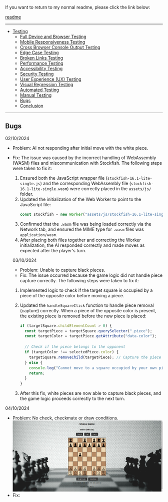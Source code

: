 If you want to return to my normal readme, please click the link below:

[readme](../../README.md)

---

- [Testing](#testing)
  - [Full Device and Browser Testing](#full-device-and-browser-testing)
  - [Mobile Responsiveness Testing](#mobile-responsiveness-testing)
  - [Cross Browser Console Output Testing](#cross-browser-console-output-testing)
  - [Edge Case Testing](#edge-case-testing)
  - [Broken Links Testing](#broken-links-testing)
  - [Performance Testing](#performance-testing)
  - [Accessibility Testing](#accessibility-testing)
  - [Security Testing](#security-testing)
  - [User Experience (UX) Testing](#user-experience-ux-testing)
  - [Visual Regression Testing](#visual-regression-testing)
  - [Automated Testing](#automated-testing)
  - [Manual Testing](#manual-testing)
  - [Bugs](#bugs)
  - [Conclusion](#conclusion)

---

## Bugs

02/10/2024

- Problem: AI not responding after initial move with the white piece.
- Fix: The issue was caused by the incorrect handling of WebAssembly (WASM) files and miscommunication with Stockfish. The following steps were taken to fix it:

  1. Ensured both the JavaScript wrapper file (`stockfish-16.1-lite-single.js`) and the corresponding WebAssembly file (`stockfish-16.1-lite-single.wasm`) were correctly placed in the `assets/js/` folder.
  2. Updated the initialization of the Web Worker to point to the JavaScript file:
     ```javascript
     const stockfish = new Worker("assets/js/stockfish-16.1-lite-single.js");
     ```
  3. Confirmed that the `.wasm` file was being loaded correctly via the Network tab, and ensured the MIME type for `.wasm` files was `application/wasm`.
  4. After placing both files together and correcting the Worker initialization, the AI responded correctly and made moves as expected after the player's turn.

  03/10/2024

  - Problem: Unable to capture black pieces.
  - Fix: The issue occurred because the game logic did not handle piece capture correctly. The following steps were taken to fix it:

  1. Implemented logic to check if the target square is occupied by a piece of the opposite color before moving a piece.
  2. Updated the `handleSquareClick` function to handle piece removal (capture) correctly. When a piece of the opposite color is present, the existing piece is removed before the new piece is placed:

     ```javascript
     if (targetSquare.childElementCount > 0) {
       const targetPiece = targetSquare.querySelector(".piece");
       const targetColor = targetPiece.getAttribute("data-color");

       // Check if the piece belongs to the opponent
       if (targetColor !== selectedPiece.color) {
         targetSquare.removeChild(targetPiece); // Capture the piece
       } else {
         console.log("Cannot move to a square occupied by your own piece.");
         return;
       }
     }
     ```

  3. After this fix, white pieces are now able to capture black pieces, and the game logic proceeds correctly to the next turn.

04/10/2024

- Problem: No check, checkmate or draw conditions.
  ![test](test-images/test-image-1.png)
- Fix:
